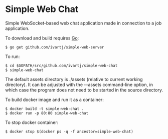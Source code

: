 Simple Web Chat
===============

Simple WebSocket-based web chat application made in connection to a
job application.

To download and build requires [Go](https://golang.org/):

    $ go get github.com/ivartj/simple-web-server

To run:

    $ cd $GOPATH/src/github.com/ivartj/simple-web-chat
    $ simple-web-chat

The default assets directory is ./assets (relative to current working
directory). It can be adjusted with the --assets command-line option,
in which case the program does not need to be started in the source
directory.

To build docker image and run it as a container:

    $ docker build -t simple-web-chat .
    $ docker run -p 80:80 simple-web-chat

To stop docker container:

    $ docker stop $(docker ps -q -f ancestor=simple-web-chat)


